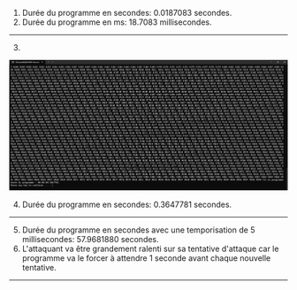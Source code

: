 1) Durée du programme en secondes: 0.0187083 secondes.
2) Durée du programme en ms: 18.7083 millisecondes.
---
3) 
![alt text](screen_temps.png)

4) Durée du programme en secondes: 0.3647781 secondes.
---
5) Durée du programme en secondes avec une temporisation de 5 millisecondes: 57.9681880 secondes.
6) L'attaquant va être grandement ralenti sur sa tentative d'attaque car le programme va le forcer à attendre 1 seconde avant chaque nouvelle tentative.
---

